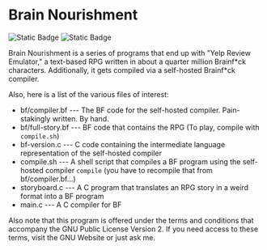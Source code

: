 # Brain Nourishment

![Static Badge](https://img.shields.io/badge/License-GPL_2-red) ![Static Badge](https://img.shields.io/badge/No-AI-green)

Brain Nourishment is a series of programs that end up with "Yelp Review Emulator," a text-based RPG written in about a quarter million Brainf\*ck characters. Additionally, it gets compiled via a self-hosted Brainf\*ck compiler.

Also, here is a list of the various files of interest:
- bf/compiler.bf --- The BF code for the self-hosted compiler. Pain-stakingly written. By hand.
- bf/full-story.bf --- BF code that contains the RPG (To play, compile with `compile.sh`)
- bf-version.c --- C code containing the intermediate language representation of the self-hosted compiler
- compile.sh --- A shell script that compiles a BF program using the self-hosted compiler `compile` (you have to recompile that from bf/compiler.bf...)
- storyboard.c --- A C program that translates an RPG story in a weird format into a BF program
- main.c --- A C compiler for BF

Also note that this program is offered under the terms and conditions that accompany the GNU Public License Version 2. If you need access to these terms, visit the GNU Website or just ask me.
